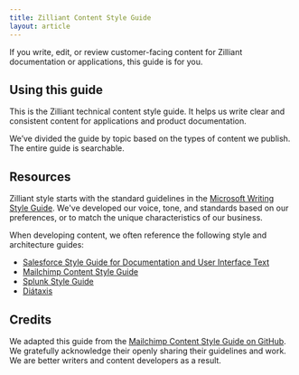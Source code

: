 ```yaml
---
title: Zilliant Content Style Guide
layout: article
---
```


If you write, edit, or review customer-facing content for Zilliant documentation or applications, this guide is for you.

## Using this guide

This is the Zilliant technical content style guide. It helps us write clear and consistent content for applications and product documentation.

We’ve divided the guide by topic based on the types of content we publish. The entire guide is searchable.

## Resources

Zilliant style starts with the standard guidelines in the <a href="https://learn.microsoft.com/en-us/style-guide/welcome/" target="_blank">Microsoft Writing Style Guide</a>. 
We've developed our voice, tone, and standards based on our preferences, or to match the unique characteristics of our business.

When developing content, we often reference the following style and architecture guides:

* <a href="https://developer.salesforce.com/docs/atlas.en-us.salesforce_pubs_style_guide.meta/salesforce_pubs_style_guide/overview.htm">Salesforce Style Guide for Documentation and User Interface Text</a>
* <a href="https://styleguide.mailchimp.com/">Mailchimp Content Style Guide</a>
* <a href="https://docs.splunk.com/Documentation/StyleGuide/current/StyleGuide/Howtouse">Splunk Style Guide</a>
* <a href="https://diataxis.fr/">Diátaxis</a>

## Credits

We adapted this guide from the [Mailchimp Content Style Guide on GitHub](https://github.com/mailchimp/content-style-guide). We gratefully acknowledge their openly sharing their guidelines and work. We are better writers and content developers as a result.

